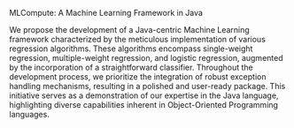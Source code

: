 MLCompute: A Machine Learning Framework in Java

We propose the development of a Java-centric Machine Learning framework characterized by the meticulous implementation of various regression algorithms. These algorithms encompass single-weight regression, multiple-weight regression, and logistic regression, augmented by the incorporation of a straightforward classifier. Throughout the development process, we prioritize the integration of robust exception handling mechanisms, resulting in a polished and user-ready package. This initiative serves as a demonstration of our expertise in the Java language, highlighting diverse capabilities inherent in Object-Oriented Programming languages.
